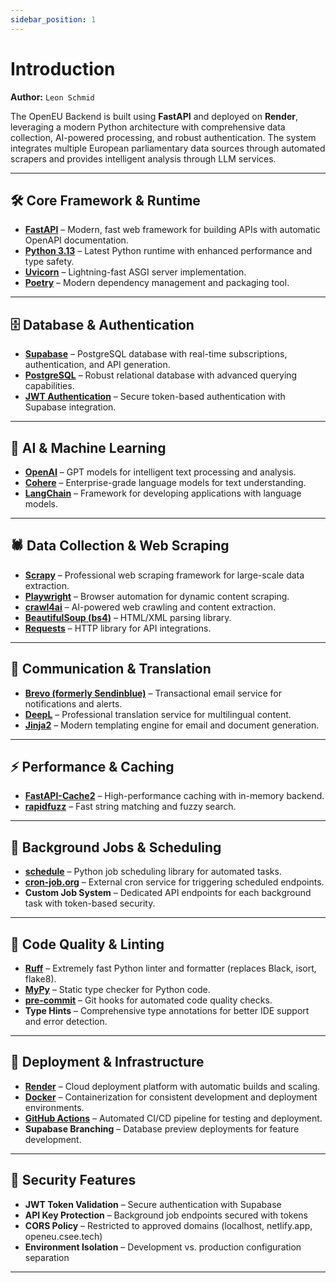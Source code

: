 ```yaml
---
sidebar_position: 1
---
```


# Introduction

**Author:** `Leon Schmid`

The OpenEU Backend is built using **FastAPI** and deployed on **Render**, leveraging a modern Python architecture with comprehensive data collection, AI-powered processing, and robust authentication. The system integrates multiple European parliamentary data sources through automated scrapers and provides intelligent analysis through LLM services.

---

## 🛠 Core Framework & Runtime

- [**FastAPI**](https://fastapi.tiangolo.com/) – Modern, fast web framework for building APIs with automatic OpenAPI documentation.
- [**Python 3.13**](https://www.python.org/) – Latest Python runtime with enhanced performance and type safety.
- [**Uvicorn**](https://www.uvicorn.org/) – Lightning-fast ASGI server implementation.
- [**Poetry**](https://python-poetry.org/) – Modern dependency management and packaging tool.

---

## 🗄️ Database & Authentication

- [**Supabase**](https://supabase.com/) – PostgreSQL database with real-time subscriptions, authentication, and API generation.
- [**PostgreSQL**](https://www.postgresql.org/) – Robust relational database with advanced querying capabilities.
- [**JWT Authentication**](https://jwt.io/) – Secure token-based authentication with Supabase integration.

---

## 🤖 AI & Machine Learning

- [**OpenAI**](https://openai.com/) – GPT models for intelligent text processing and analysis.
- [**Cohere**](https://cohere.ai/) – Enterprise-grade language models for text understanding.
- [**LangChain**](https://www.langchain.com/) – Framework for developing applications with language models.

---

## 🕷️ Data Collection & Web Scraping

- [**Scrapy**](https://scrapy.org/) – Professional web scraping framework for large-scale data extraction.
- [**Playwright**](https://playwright.dev/) – Browser automation for dynamic content scraping.
- [**crawl4ai**](https://crawl4ai.com/) – AI-powered web crawling and content extraction.
- [**BeautifulSoup (bs4)**](https://www.crummy.com/software/BeautifulSoup/) – HTML/XML parsing library.
- [**Requests**](https://requests.readthedocs.io/) – HTTP library for API integrations.

---

## 📧 Communication & Translation

- [**Brevo (formerly Sendinblue)**](https://www.brevo.com/) – Transactional email service for notifications and alerts.
- [**DeepL**](https://www.deepl.com/) – Professional translation service for multilingual content.
- [**Jinja2**](https://jinja.palletsprojects.com/) – Modern templating engine for email and document generation.

---

## ⚡ Performance & Caching

- [**FastAPI-Cache2**](https://github.com/long2ice/fastapi-cache) – High-performance caching with in-memory backend.
- [**rapidfuzz**](https://github.com/maxbachmann/RapidFuzz) – Fast string matching and fuzzy search.

---

## 🔄 Background Jobs & Scheduling

- [**schedule**](https://schedule.readthedocs.io/) – Python job scheduling library for automated tasks.
- [**cron-job.org**](https://cron-job.org/) – External cron service for triggering scheduled endpoints.
- **Custom Job System** – Dedicated API endpoints for each background task with token-based security.

---

## 🧪 Code Quality & Linting

- [**Ruff**](https://github.com/astral-sh/ruff) – Extremely fast Python linter and formatter (replaces Black, isort, flake8).
- [**MyPy**](https://mypy.readthedocs.io/) – Static type checker for Python code.
- [**pre-commit**](https://pre-commit.com/) – Git hooks for automated code quality checks.
- **Type Hints** – Comprehensive type annotations for better IDE support and error detection.

---

## 🐳 Deployment & Infrastructure

- [**Render**](https://render.com/) – Cloud deployment platform with automatic builds and scaling.
- [**Docker**](https://www.docker.com/) – Containerization for consistent development and deployment environments.
- [**GitHub Actions**](https://github.com/features/actions) – Automated CI/CD pipeline for testing and deployment.
- **Supabase Branching** – Database preview deployments for feature development.

---

## 🔐 Security Features

- **JWT Token Validation** – Secure authentication with Supabase
- **API Key Protection** – Background job endpoints secured with tokens
- **CORS Policy** – Restricted to approved domains (localhost, netlify.app, openeu.csee.tech)
- **Environment Isolation** – Development vs. production configuration separation

---
